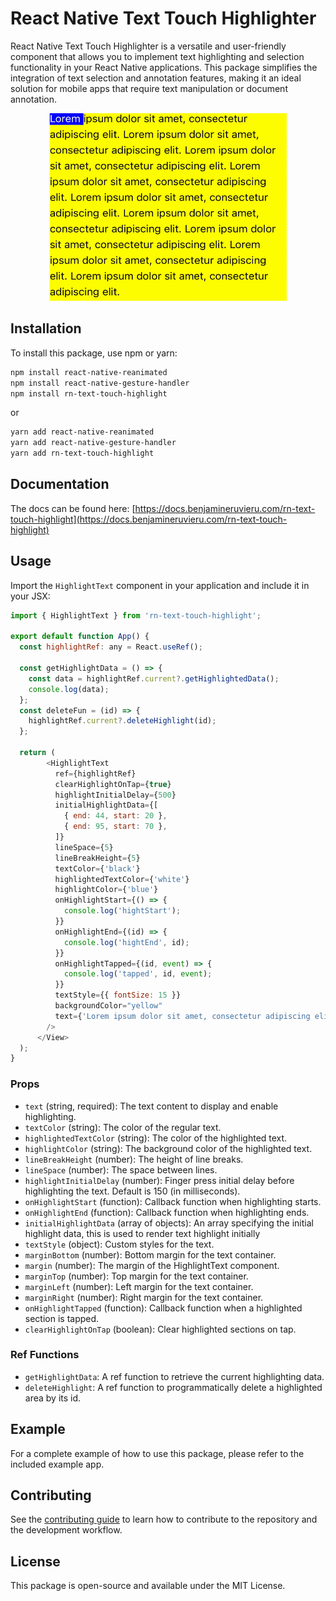 # React Native Text Touch Highlighter

React Native Text Touch Highlighter is a versatile and user-friendly component that allows you to implement text highlighting and selection functionality in your React Native applications. This package simplifies the integration of text selection and annotation features, making it an ideal solution for mobile apps that require text manipulation or document annotation.

<p align="center">
  <img src="src/assets/example.gif" alt="example" height="300" width="380"/>
</p>

## Installation

To install this package, use npm or yarn:

```bash
npm install react-native-reanimated
npm install react-native-gesture-handler
npm install rn-text-touch-highlight
```

or

```bash
yarn add react-native-reanimated
yarn add react-native-gesture-handler
yarn add rn-text-touch-highlight
```

## Documentation

The docs can be found here: [https://docs.benjamineruvieru.com/rn-text-touch-highlight](https://docs.benjamineruvieru.com/rn-text-touch-highlight)

## Usage

Import the `HighlightText` component in your application and include it in your JSX:

```javascript
import { HighlightText } from 'rn-text-touch-highlight';

export default function App() {
  const highlightRef: any = React.useRef();

  const getHighlightData = () => {
    const data = highlightRef.current?.getHighlightedData();
    console.log(data);
  };
  const deleteFun = (id) => {
    highlightRef.current?.deleteHighlight(id);
  };

  return (
        <HighlightText
          ref={highlightRef}
          clearHighlightOnTap={true}
          highlightInitialDelay={500}
          initialHighlightData={[
            { end: 44, start: 20 },
            { end: 95, start: 70 },
          ]}
          lineSpace={5}
          lineBreakHeight={5}
          textColor={'black'}
          highlightedTextColor={'white'}
          highlightColor={'blue'}
          onHighlightStart={() => {
            console.log('hightStart');
          }}
          onHighlightEnd={(id) => {
            console.log('hightEnd', id);
          }}
          onHighlightTapped={(id, event) => {
            console.log('tapped', id, event);
          }}
          textStyle={{ fontSize: 15 }}
          backgroundColor="yellow"
          text={'Lorem ipsum dolor sit amet, consectetur adipiscing elit.'}
        />
      </View>
  );
}
```

### Props

- `text` (string, required): The text content to display and enable highlighting.
- `textColor` (string): The color of the regular text.
- `highlightedTextColor` (string): The color of the highlighted text.
- `highlightColor` (string): The background color of the highlighted text.
- `lineBreakHeight` (number): The height of line breaks.
- `lineSpace` (number): The space between lines.
- `highlightInitialDelay` (number): Finger press initial delay before highlighting the text. Default is 150 (in milliseconds).
- `onHighlightStart` (function): Callback function when highlighting starts.
- `onHighlightEnd` (function): Callback function when highlighting ends.
- `initialHighlightData` (array of objects): An array specifying the initial highlight data, this is used to render text highlight initially
- `textStyle` (object): Custom styles for the text.
- `marginBottom` (number): Bottom margin for the text container.
- `margin` (number): The margin of the HighlightText component.
- `marginTop` (number): Top margin for the text container.
- `marginLeft` (number): Left margin for the text container.
- `marginRight` (number): Right margin for the text container.
- `onHighlightTapped` (function): Callback function when a highlighted section is tapped.
- `clearHighlightOnTap` (boolean): Clear highlighted sections on tap.

### Ref Functions

- `getHighlightData`: A ref function to retrieve the current highlighting data.
- `deleteHighlight`: A ref function to programmatically delete a highlighted area by its id.

## Example

For a complete example of how to use this package, please refer to the included example app.

## Contributing

See the [contributing guide](CONTRIBUTING.md) to learn how to contribute to the repository and the development workflow.

## License

This package is open-source and available under the MIT License.

